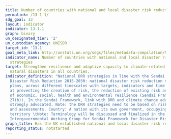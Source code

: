 ```yaml
---
title: Number of countries with national and local disaster risk reduction strategies
permalink: /13-1-1/
sdg_goal: 13
layout: indicator
indicator: 13.1.1
graph: binary
un_designated_tier: '2'
un_custodian_agency: UNISDR
target_id: '13.1'
goal_meta_link: http://unstats.un.org/sdgs/files/metadata-compilation/Metadata-Goal-13.pdf
indicator_name: Number of countries with national and local disaster risk reduction
  strategies
target: Strengthen resilience and adaptive capacity to climate-related hazards and
  natural disasters in all countries.
indicator_definition: "National DRR strategies in line with the Sendai Framework for
  Disaster Risk Reduction 2015-2030: national disaster risk reduction strategies and
  plans, across different timescales with targets, indicators and time frames, aimed
  at preventing the creation of risk, the reduction of existing risk and the strengthening
  of economic, social, health and environmental resilience (Sendai Framework, para
  27(b)). In the Sendai Framework, link with DRR and climate change adaptation is
  strongly advocated. Note: the DRR strategies need to be based on risk information
  and assessments. Country: A nation with its own government, occupying a particular
  territory \tNote: Terminology will be discussed and finalized in the Open-ended
  Intergovernmental Working Group for Sendai Framework for Disaster Risk Reduction."
graph_title: Has the UK established national and local disaster risk reduction strategies?
reporting_status: notstarted
---
```

